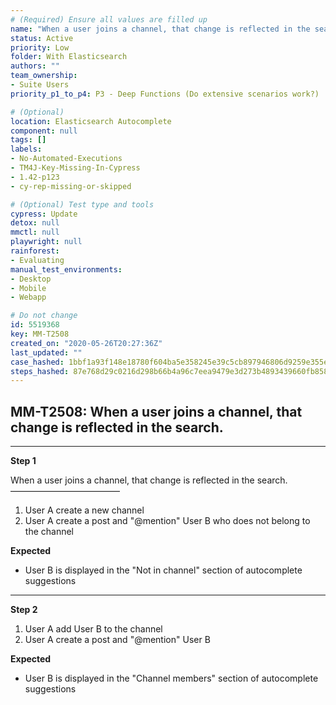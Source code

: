 ```yaml
---
# (Required) Ensure all values are filled up
name: "When a user joins a channel, that change is reflected in the search."
status: Active
priority: Low
folder: With Elasticsearch
authors: ""
team_ownership:
- Suite Users
priority_p1_to_p4: P3 - Deep Functions (Do extensive scenarios work?)

# (Optional)
location: Elasticsearch Autocomplete
component: null
tags: []
labels:
- No-Automated-Executions
- TM4J-Key-Missing-In-Cypress
- 1.42-p123
- cy-rep-missing-or-skipped

# (Optional) Test type and tools
cypress: Update
detox: null
mmctl: null
playwright: null
rainforest:
- Evaluating
manual_test_environments:
- Desktop
- Mobile
- Webapp

# Do not change
id: 5519368
key: MM-T2508
created_on: "2020-05-26T20:27:36Z"
last_updated: ""
case_hashed: 1bbf1a93f148e18780f604ba5e358245e39c5cb897946806d9259e355e09ae7dfdde4f2b38d9e5fe12ecb994ae732d0b
steps_hashed: 87e768d29c0216d298b66b4a96c7eea9479e3d273b4893439660fb858b18c15f424d25db5606836fab8f02c8becbd234
---
```


<!-- (Auto-generated) Based on frontmatter's "key" and "name" -->

## MM-T2508: When a user joins a channel, that change is reflected in the search.

---

**Step 1**

When a user joins a channel, that change is reflected in the search.\
–––––––––––––––––––––––––

1. User A create a new channel
2. User A create a post and "@mention" User B who does not belong to the channel

**Expected**

- User B is displayed in the "Not in channel" section of autocomplete suggestions

---

**Step 2**

1. User A add User B to the channel
2. User A create a post and "@mention" User B

**Expected**

- User B is displayed in the "Channel members" section of autocomplete suggestions
